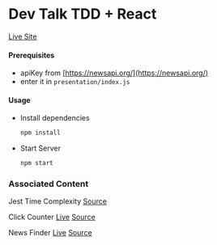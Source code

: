 # Dev Talk TDD + React

[Live Site](https://dev-talk-react-tdd.surge.sh/#/)


#### Prerequisites

- apiKey from [https://newsapi.org/](https://newsapi.org/)
- enter it in `presentation/index.js`

#### Usage



- Install dependencies

  ```sh
  npm install
  ```

- Start Server

  ```sh
  npm start
  ```


### Associated Content

Jest Time Complexity
  [Source](https://github.com/dankreiger/jest-time-complexity)

Click Counter
  [Live](https://click-counter.surge.sh/)
  [Source](https://github.com/dankreiger/click-counter)

News Finder
  [Live](https://news-finder.surge.sh/)
  [Source](https://github.com/dankreiger/news-finder)